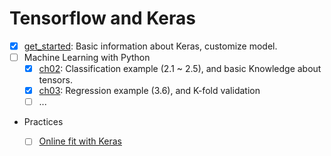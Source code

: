 # Tensorflow and Keras

* [x] [get_started](./get_started.py): Basic information about Keras, customize model.
* [ ] Machine Learning with Python
  * [x] [ch02](./machine_learning_with_python_ch02.py): Classification example (2.1 ~ 2.5), and basic Knowledge about tensors.
  * [x] [ch03](./machine_learning_with_python_ch03.py): Regression example (3.6), and K-fold validation
  * [ ] ...

* Practices
  * [ ] [Online fit with Keras](online_fit_with_keras.py)
  